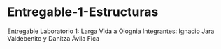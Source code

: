 # Entregable-1-Estructuras
Entregable Laboratorio 1: Larga Vida a Olognia
Integrantes: Ignacio Jara Valdebenito y Danitza Ávila Fica
